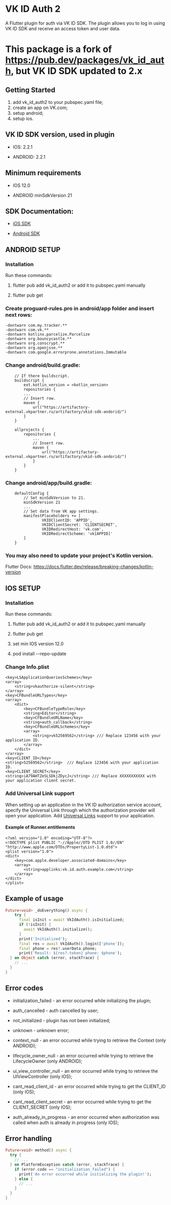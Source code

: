 # VK ID Auth 2

A Flutter plugin for auth via VK ID SDK. The plugin allows you to log in using VK ID SDK and receive an
access token and user data.

# This package is a fork of https://pub.dev/packages/vk_id_auth, but VK ID SDK updated to 2.x

## Getting Started

1. add vk_id_auth2 to your pubspec.yaml file;
2. create an app on VK.com;
3. setup android;
4. setup ios.

## VK ID SDK version, used in plugin

- IOS: 2.2.1

- ANDROID: 2.2.1

## Minimum requirements

- IOS 12.0


- ANDROID minSdkVersion 21

## SDK Documentation:

- [iOS SDK](https://id.vk.com/about/business/go/docs/ru/vkid/latest/vk-id/connection/ios/install)


- [Android SDK](https://id.vk.com/about/business/go/docs/ru/vkid/latest/vk-id/connection/android/install)

## ANDROID SETUP

### Installation

Run these commands:

1. flutter pub add vk_id_auth2 or add it to pubspec.yaml manually

2. flutter pub get

### Create proguard-rules.pro in android/app folder and insert next rows:

```
-dontwarn com.my.tracker.**
-dontwarn com.vk.**
-dontwarn kotlinx.parcelize.Parcelize
-dontwarn org.bouncycastle.**
-dontwarn org.conscrypt.**
-dontwarn org.openjsse.**
-dontwarn com.google.errorprone.annotations.Immutable
```

### Change android/build.gradle:
    
```
    // If there buildscript.
    buildscript {
        ext.kotlin_version = <kotlin_version>
        repositories {
        ...
        // Insert row.
        maven {
            url("https://artifactory-external.vkpartner.ru/artifactory/vkid-sdk-andorid/")
        }
    }

    allprojects {
        repositories {
            ...
            // Insert row.
            maven {
                url("https://artifactory-external.vkpartner.ru/artifactory/vkid-sdk-andorid/")
            }
        }
    }
```

### Change android/app/build.gradle:

```
    defaultConfig {
        // Set minSdkVersion to 21.
        minSdkVersion 21
        ...
        // Set data from VK app settings.
        manifestPlaceholders += [
                VKIDClientID: 'APPID',
                VKIDClientSecret: 'CLIENTSECRET',
                VKIDRedirectHost: 'vk.com',
                VKIDRedirectScheme: 'vk[APPID]'
        ]
    }
```

### You may also need to update your project's Kotlin version.

Flutter Docs: https://docs.flutter.dev/release/breaking-changes/kotlin-version

## IOS SETUP

### Installation

Run these commands:

1. flutter pub add vk_id_auth2 or add it to pubspec.yaml manually

2. flutter pub get

3. set min IOS version 12.0

4. pod install --repo-update

### Change Info.plist

```
<key>LSApplicationQueriesSchemes</key>
<array>
    <string>vkauthorize-silent</string>
</array>
<key>CFBundleURLTypes</key>
<array>
    <dict>
        <key>CFBundleTypeRole</key>
        <string>Editor</string>
        <key>CFBundleURLName</key>
        <string>auth_callback</string>
        <key>CFBundleURLSchemes</key>
        <array>
            <string>vk52569562</string> /// Replace 123456 with your application ID.
        </array>
    </dict>
</array>
<key>CLIENT_ID</key>
<string>52569562</string>  /// Replace 123456 with your application ID.
<key>CLIENT_SECRET</key>
<string>iA79AHTZeSLSDkjZDycJ</string> /// Replace XXXXXXXXXXX with your application client secret.
```

### Add Universal Link support

When setting up an application in the VK ID authorization service account, specify the Universal Link through which 
the authorization provider will open your application. Add [Universal Links](https://developer.apple.com/documentation/xcode/supporting-associated-domains?language=objc) support to your application.

#### Example of Runner.entitlements

```
<?xml version="1.0" encoding="UTF-8"?>
<!DOCTYPE plist PUBLIC "-//Apple//DTD PLIST 1.0//EN" "http://www.apple.com/DTDs/PropertyList-1.0.dtd">
<plist version="1.0">
<dict>
	<key>com.apple.developer.associated-domains</key>
	<array>
		<string>applinks:vk.id.auth.example.com</string>
	</array>
</dict>
</plist>
```

## Example of usage

```dart
Future<void> _doEverything() async {
    try {
      final isInit = await VkIdAuth().isInitialized;
      if (!isInit) {
        await VkIdAuth().initialize();
      }
      print('Initialized');
      final res = await VkIdAuth().login(['phone']);
      final phone = res?.userData.phone;
      print('Result: ${res?.token} phone: $phone');
  } on Object catch (error, stackTrace) {
    // ...
  }
}
```

## Error codes

- initialization_failed - an error occurred while initializing the plugin;


- auth_cancelled - auth cancelled by user;


- not_initialized - plugin has not been initialized;


- unknown - unknown error;


- context_null - an error occurred while trying to retrieve the Context (only ANDROID);


- lifecycle_owner_null - an error occurred while trying to retrieve the LifecycleOwner (only ANDROID);


- ui_view_controller_null - an error occurred while trying to retrieve the UIViewController (only IOS);


- cant_read_client_id - an error occurred while trying to get the CLIENT_ID (only IOS);


- cant_read_client_secret - an error occurred while trying to get the CLIENT_SECRET (only IOS);


- auth_already_in_progress - an error occurred when authorization was called when auth is already in progress (only IOS);

## Error handling

```dart
Future<void> method() async {
  try {
    // ...
  } on PlatformException catch (error, stackTrace) {
    if (error.code == "initialization_failed") {
      print('An error occurred while initializing the plugin!');
    } else {
      // ...
    }
  }
}
```